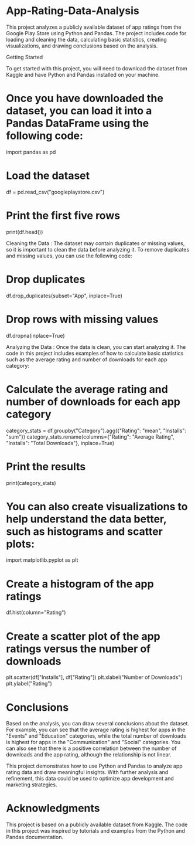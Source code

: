 # App-Rating-Data-Analysis
This project analyzes a publicly available dataset of app ratings from the Google Play Store using Python and Pandas. The project includes code for loading and cleaning the data, calculating basic statistics, creating visualizations, and drawing conclusions based on the analysis.

Getting Started

To get started with this project, you will need to download the dataset from Kaggle and have Python and Pandas installed on your machine.

# Once you have downloaded the dataset, you can load it into a Pandas DataFrame using the following code:

import pandas as pd
 
# Load the dataset
df = pd.read_csv("googleplaystore.csv")

# Print the first five rows
print(df.head())

Cleaning the Data : The dataset may contain duplicates or missing values, so it is important to clean the data before analyzing it. To remove duplicates and missing values, you can use the following code:
# Drop duplicates
df.drop_duplicates(subset="App", inplace=True)

# Drop rows with missing values
df.dropna(inplace=True)

Analyzing the Data : Once the data is clean, you can start analyzing it. The code in this project includes examples of how to calculate basic statistics such as the average rating and number of downloads for each app category:
# Calculate the average rating and number of downloads for each app category
category_stats = df.groupby("Category").agg({"Rating": "mean", "Installs": "sum"})
category_stats.rename(columns={"Rating": "Average Rating", "Installs": "Total Downloads"}, inplace=True)

# Print the results
print(category_stats)

# You can also create visualizations to help understand the data better, such as histograms and scatter plots:

import matplotlib.pyplot as plt

# Create a histogram of the app ratings
df.hist(column="Rating")

# Create a scatter plot of the app ratings versus the number of downloads
plt.scatter(df["Installs"], df["Rating"])
plt.xlabel("Number of Downloads")
plt.ylabel("Rating")

# Conclusions
Based on the analysis, you can draw several conclusions about the dataset. For example, you can see that the average rating is highest for apps in the "Events" and "Education" categories, while the total number of downloads is highest for apps in the "Communication" and "Social" categories. You can also see that there is a positive correlation between the number of downloads and the app rating, although the relationship is not linear.

This project demonstrates how to use Python and Pandas to analyze app rating data and draw meaningful insights. With further analysis and refinement, this data could be used to optimize app development and marketing strategies.

# Acknowledgments
This project is based on a publicly available dataset from Kaggle.
The code in this project was inspired by tutorials and examples from the Python and Pandas documentation.
